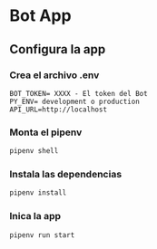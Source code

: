# Bot App

## Configura la app

### Crea el archivo .env

```
BOT_TOKEN= XXXX - El token del Bot
PY_ENV= development o production
API_URL=http://localhost
```

### Monta el pipenv

```bash
pipenv shell
```

### Instala las dependencias

```bash
pipenv install
```

### Inica la app

```bash
pipenv run start
```
